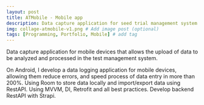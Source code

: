 ```yaml
---
layout: post
title: ATMobile - Mobile app
description: Data capture application for seed trial management system
img: collage-atmobile-v1.png # Add image post (optional)
tags: [Programming, Portfolio, Mobile] # add tag
---
```


Data capture application for mobile devices that allows the upload of data to be analyzed
and processed in the test management system.

On Android, I develop a data logging application for mobile devices, allowing them reduce errors, and speed process of data entry in more than 200%.
Using Room to store data locally and import/export data using RestAPI.
Using MVVM, DI, Retrofit and all best practices.
Develop backend RestAPI with Strapi.




